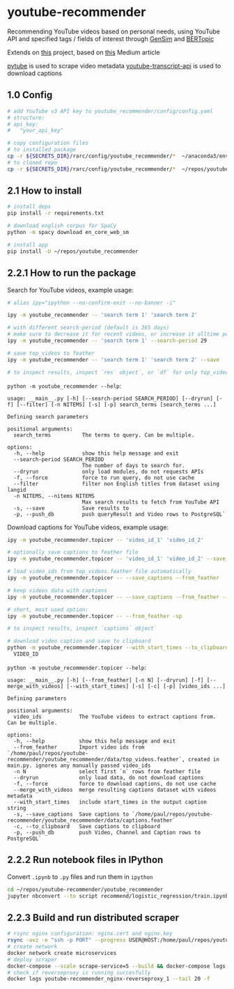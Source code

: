 # youtube-recommender

Recommending YouTube videos based on personal needs, using YouTube API and specified tags / fields of interest through [GenSim](https://radimrehurek.com/gensim/) and [BERTopic](https://github.com/MaartenGr/BERTopic)

Extends on [this](https://github.com/chris-lovejoy/YouTube-video-finder) project, based on [this](https://towardsdatascience.com/i-created-my-own-youtube-algorithm-to-stop-me-wasting-time-afd170f4ca3a) Medium article

[pytube](https://github.com/pytube/pytube) is used to scrape video metadata
[youtube-transcript-api](https://github.com/jdepoix/youtube-transcript-api) is used to download captions

## 1.0 Config

```bash
# add YouTube v3 API key to youtube_recommender/config/config.yaml
# structure:
# api_key:
#   "your_api_key"

# copy configuration files
# to installed package
cp -r ${SECRETS_DIR}/rarc/config/youtube_recommender/*  ~/anaconda3/envs/py39/lib/python3.9/site-packages/youtube_recommender/config
# to cloned repo
cp -r ${SECRETS_DIR}/rarc/config/youtube_recommender/*  ~/repos/youtube-recommender/youtube_recommender/config
```

## 2.1 How to install

```bash
# install deps
pip install -r requirements.txt

# download english corpus for SpaCy
python -m spacy download en_core_web_sm

# install app
pip install -U ~/repos/youtube_recommender
```

## 2.2.1 How to run the package

Search for YouTube videos, example usage:

```bash
# alias ipy="ipython --no-confirm-exit --no-banner -i"

ipy -m youtube_recommender -- 'search term 1' 'search term 2'

# with different search-period (default is 365 days)
# make sure to decrease it for recent videos, or increase it alltime popular videos
ipy -m youtube_recommender -- 'search term 1' --search-period 29

# save top_videos to feather
ipy -m youtube_recommender -- 'search term 1' 'search term 2' --save

# to inspect results, inspect `res` object`, or `df` for only top_videos
```

`python -m youtube_recommender --help`:

```
usage: __main__.py [-h] [--search-period SEARCH_PERIOD] [--dryrun] [-f] [--filter] [-n NITEMS] [-s] [-p] search_terms [search_terms ...]

Defining search parameters

positional arguments:
  search_terms          The terms to query. Can be multiple.

options:
  -h, --help            show this help message and exit
  --search-period SEARCH_PERIOD
                        The number of days to search for.
  --dryrun              only load modules, do not requests APIs
  -f, --force           force to run query, do not use cache
  --filter              filter non English titles from dataset using langid
  -n NITEMS, --nitems NITEMS
                        Max search results to fetch from YouTube API
  -s, --save            Save results to
  -p, --push_db         push queryResult and Video rows to PostgreSQL`
```

Download captions for YouTube videos, example usage:

```bash
ipy -m youtube_recommender.topicer -- 'video_id_1' 'video_id_2'

# optionally save captions to feather file
ipy -m youtube_recommender.topicer -- 'video_id_1' 'video_id_2' --save_captions

# load video_ids from top_videos.feather file automatically
ipy -m youtube_recommender.topicer -- --save_captions --from_feather

# keep videos data with captions
ipy -m youtube_recommender.topicer -- --save_captions --from_feather --merge_with_videos

# short, most used option:
ipy -m youtube_recommender.topicer -- --from_feather -sp

# to inspect results, inspect `captions` object`

# download video caption and save to clipboard
python -m youtube_recommender.topicer --with_start_times --to_clipboard \
  VIDEO_ID
```

`python -m youtube_recommender.topicer --help`:

```
usage: __main__.py [-h] [--from_feather] [-n N] [--dryrun] [-f] [--merge_with_videos] [--with_start_times] [-s] [-c] [-p] [video_ids ...]

Defining parameters

positional arguments:
  video_ids            The YouTube videos to extract captions from. Can be multiple.

options:
  -h, --help           show this help message and exit
  --from_feather       Import video ids from `/home/paul/repos/youtube-recommender/youtube_recommender/data/top_videos.feather`, created in main.py. ignores any manually passed video_ids
  -n N                 select first `n` rows from feather file
  --dryrun             only load data, do not download captions
  -f, --force          force to download captions, do not use cache
  --merge_with_videos  merge resulting captions dataset with videos metadata
  --with_start_times   include start_times in the output caption string
  -s, --save_captions  Save captions to `/home/paul/repos/youtube-recommender/youtube_recommender/data/captions.feather`
  -c, --to_clipboard   Save captions to clipboard
  -p, --push_db        push Video, Channel and Caption rows to PostgreSQL`
```

## 2.2.2 Run notebook files in IPython

Convert `.ipynb` to `.py` files and run them in `ipython`

```bash
cd ~/repos/youtube-recommender/youtube_recommender
jupyter nbconvert --to script recommend/logistic_regression/train.ipynb && ipy recommend/logistic_regression/train.py
```

## 2.2.3 Build and run distributed scraper

```bash
# rsync nginx configuration: nginx.cert and nginx.key
rsync -avz -e "ssh -p PORT" --progress USER@HOST:/home/paul/repos/youtube-recommender/cert ~/repos/youtube-recommender
# create network
docker network create microservices
# deploy scraper
docker-compose --scale scrape-service=5 --build && docker-compose logs -f
# check if reverseproxy is running succesfully
docker logs youtube-recommender_nginx-reverseproxy_1 --tail 20 -f
```

